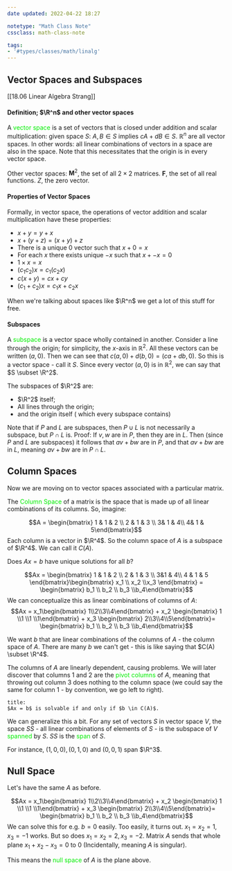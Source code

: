 ```yaml
---
date updated: 2022-04-22 18:27

notetype: "Math Class Note"
cssclass: math-class-note

tags: 
- '#types/classes/math/linalg'
---
```


## Vector Spaces and Subspaces
[[18.06 Linear Algebra Strang]]
#### Definition; $\R^n$ and other vector spaces

A <font color=gree>vector space</font> is a set of vectors that is closed under addition and scalar multiplication: given space $S$: $A,B \in S$ implies $cA + dB \in S$. $\mathbb{R}^n$ are all vector spaces. In other words: all linear combinations of vectors in a space are also in the space. Note that this necessitates that the origin is in every vector space. 

Other vector spaces: $\mathbf{M}^2$, the set of all $2 \times 2$ matrices. $\mathbf{F}$, the set of all real functions. $Z$, the zero vector.

#### Properties of Vector Spaces

Formally, in vector space, the operations of vector addition and scalar multiplication have these properties:
- $x + y = y + x$
- $x + (y + z) = (x + y) + z$
- There is a unique $0$ vector such that $x + 0 = x$
- For each $x$ there exists unique $-x$ such that $x + -x = 0$
- $1 \times x = x$
- $(c_1c_2)x = c_1(c_2 x)$
- $c(x + y) = cx + cy$
- $(c_1 + c_2)x = c_1 x + c_2 x$

When we're talking about spaces like $\R^n$ we get a lot of this stuff for free.

#### Subspaces

A <font color=gree>subspace</font> is a vector space wholly contained in another. Consider a line through the origin; for simplicity, the $x$-axis in $\mathbb{R}^2$. All these vectors can be written $(a,0)$. Then we can see that $c(a,0) + d(b,0) = (ca + db,0)$. So this is a vector space - call it $S$. Since every vector $(a,0)$ is in $\mathbb{R}^2$,  we can say that $S \subset \R^2$. 

The subspaces of $\R^2$ are: 
- $\R^2$ itself;
- All lines through the origin;
- and the origin itself ( which every subspace contains)

Note that if $P$ and $L$ are subspaces, then $P \cup L$ is not necessarily a subspace, but $P \cap L$ is. Proof: If $v,w$ are in $P$, then they are in $L$. Then (since $P$ and $L$ are subspaces) it follows that $av + bw$ are in $P$, and that $av + bw$ are in $L$, meaning $av + bw$ are in $P \cap L$.


## Column Spaces

Now we are moving on to vector spaces associated with a particular matrix. 

The <font color=gree>Column Space</font> of a matrix is the space that is made up of all linear combinations of its columns. So, imagine:

$$A = \begin{bmatrix} 1 & 1 & 2 \\ 2 & 1 & 3 \\ 3& 1 & 4\\ 4& 1 & 5\end{bmatrix}$$
Each column is a vector in $\R^4$. So the column space of $A$ is a subspace of $\R^4$. We can call it $C(A)$. 

Does $Ax = b$ have unique solutions for all $b$? 

$$Ax = \begin{bmatrix} 1 & 1 & 2 \\ 2 & 1 & 3 \\ 3&1 & 4\\ 4 & 1 & 5 \end{bmatrix}\begin{bmatrix} x_1 \\ x_2 \\x_3 \end{bmatrix} = \begin{bmatrix} b_1 \\ b_2 \\ b_3 \\b_4\end{bmatrix}$$
We can conceptualize this as linear combinations of columns of $A$: 
$$Ax = x_1\begin{bmatrix} 1\\2\\3\\4\end{bmatrix} + x_2 \begin{bmatrix} 1 \\1 \\1 \\1\end{bmatrix} + x_3 \begin{bmatrix} 2\\3\\4\\5\end{bmatrix}= \begin{bmatrix} b_1 \\ b_2 \\ b_3 \\b_4\end{bmatrix}$$

We want $b$ that are linear combinations of the columns of $A$ - the column space of $A$. There are many $b$ we can't get - this is like saying that $C(A) \subset \R^4$. 

The columns of $A$ are linearly dependent, causing problems. We will later discover that columns 1 and 2 are the <font color=gree>pivot columns</font> of $A$, meaning that throwing out column $3$ does nothing to the column space (we could say the same for column $1$ - by convention, we go left to right).

```ad-important
title:
$Ax = b$ is solvable if and only if $b \in C(A)$. 
```

We can generalize this a bit. For any set of vectors $S$ in vector space $V$, the space $SS$ - all linear combinations of elements of $S$ - is the subspace of $V$ <font color=gree>spanned</font> by $S$. $SS$ is the <font color=gree>span</font> of $S$. 

For instance, $(1,0,0), (0,1,0)$ and $(0,0,1)$ span $\R^3$. 


## Null Space

Let's have the same $A$ as before. 

 
$$Ax = x_1\begin{bmatrix} 1\\2\\3\\4\end{bmatrix} + x_2 \begin{bmatrix} 1 \\1 \\1 \\1\end{bmatrix} + x_3 \begin{bmatrix} 2\\3\\4\\5\end{bmatrix}= \begin{bmatrix} b_1 \\ b_2 \\ b_3 \\b_4\end{bmatrix}$$
We can solve this for e.g. $b = 0$ easily. Too easily, it turns out. $x_1 = x_2 = 1, x_3 = -1$ works. But so does $x_1 = x_2 =2, x_3 = -2$. Matrix $A$ sends that whole plane $x_1 + x_2 - x_3 = 0$ to $0$ (Incidentally, meaning $A$ is singular). 

This means the <font color=gree>null space</font> of $A$ is the plane above.  